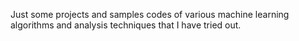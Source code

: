 Just some projects and samples codes of various machine learning algorithms and analysis techniques that I have tried out. 
